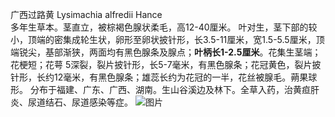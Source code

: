 广西过路黄 Lysimachia alfredii Hance     
多年生草本。茎直立，被棕褐色腺状柔毛，高12-40厘米。
叶对生，茎下部的较小，顶端的密集成轮生状，卵形至卵状披针形，长3.5-11厘米，宽1.5-5.5厘米，顶端锐尖，基部渐狭，两面均有黑色腺条及腺点；**叶柄长1-2.5厘米**。花集生茎端；花梗短；花萼 5深裂，裂片披针形，长5-7毫米，有黑色腺条；花冠黄色，裂片披针形，长约12毫米，有黑色腺条；雄蕊长约为花冠的一半，花丝被腺毛。蒴果球形。     分布于福建、广东、广西、湖南。生山谷溪边及林下。全草入药，治黄疸肝炎、尿道结石、尿道感染等症。
![图片](https://user-images.githubusercontent.com/75465037/103774948-55b9e880-5068-11eb-85e2-4881082f8986.png)
